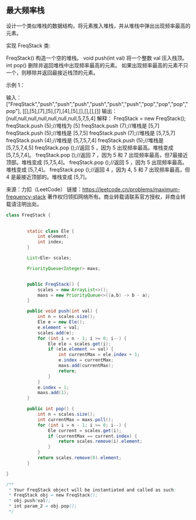 ## 最大频率栈
设计一个类似堆栈的数据结构，将元素推入堆栈，并从堆栈中弹出出现频率最高的元素。

实现 FreqStack 类:

FreqStack() 构造一个空的堆栈。
void push(int val) 将一个整数 val 压入栈顶。
int pop() 删除并返回堆栈中出现频率最高的元素。
如果出现频率最高的元素不只一个，则移除并返回最接近栈顶的元素。
 

示例 1：

输入：
["FreqStack","push","push","push","push","push","push","pop","pop","pop","pop"],
[[],[5],[7],[5],[7],[4],[5],[],[],[],[]]
输出：[null,null,null,null,null,null,null,5,7,5,4]
解释：
FreqStack = new FreqStack();
freqStack.push (5);//堆栈为 [5]
freqStack.push (7);//堆栈是 [5,7]
freqStack.push (5);//堆栈是 [5,7,5]
freqStack.push (7);//堆栈是 [5,7,5,7]
freqStack.push (4);//堆栈是 [5,7,5,7,4]
freqStack.push (5);//堆栈是 [5,7,5,7,4,5]
freqStack.pop ();//返回 5 ，因为 5 出现频率最高。堆栈变成 [5,7,5,7,4]。
freqStack.pop ();//返回 7 ，因为 5 和 7 出现频率最高，但7最接近顶部。堆栈变成 [5,7,5,4]。
freqStack.pop ();//返回 5 ，因为 5 出现频率最高。堆栈变成 [5,7,4]。
freqStack.pop ();//返回 4 ，因为 4, 5 和 7 出现频率最高，但 4 是最接近顶部的。堆栈变成 [5,7]。
 

来源：力扣（LeetCode）
链接：https://leetcode.cn/problems/maximum-frequency-stack
著作权归领扣网络所有。商业转载请联系官方授权，非商业转载请注明出处。
```java
class FreqStack {

   
        static class Ele {
            int element;
            int index;
        }

        List<Ele> scales;

        PriorityQueue<Integer> maxs;


        public FreqStack() {
            scales = new ArrayList<>();
            maxs = new PriorityQueue<>((a,b) -> b - a);
        }

        public void push(int val) {
            int n = scales.size();
            Ele e = new Ele();
            e.element = val;
            scales.add(e);
            for (int i = n - 1; i >= 0; i--) {
                Ele ele = scales.get(i);
                if (ele.element == val) {
                    int currentMax = ele.index + 1;
                    e.index = currentMax;
                    maxs.add(currentMax);
                    return;
                }
            }
            e.index = 1;
            maxs.add(1);
        }

        public int pop() {
            int n = scales.size();
            int currentMax = maxs.poll();
            for (int i = n - 1; i >= 0; i--) {
                Ele current = scales.get(i);
                if (currentMax == current.index) {
                    return scales.remove(i).element;
                }
            }
            return scales.remove(0).element;
        }

}

/**
 * Your FreqStack object will be instantiated and called as such:
 * FreqStack obj = new FreqStack();
 * obj.push(val);
 * int param_2 = obj.pop();
 */
```
